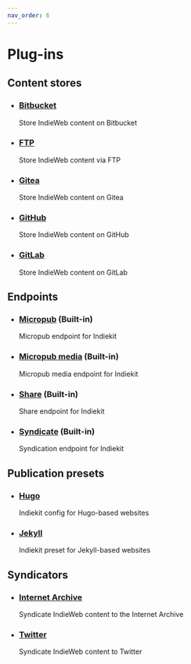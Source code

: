```yaml
---
nav_order: 6
---
```


# Plug-ins

## Content stores

* ### [Bitbucket](https://npmjs.org/package/@indiekit/store-bitbucket)

  Store IndieWeb content on Bitbucket

* ### [FTP](https://npmjs.org/package/@indiekit/store-ftp)

  Store IndieWeb content via FTP

* ### [Gitea](https://npmjs.org/package/@indiekit/store-gitea)

  Store IndieWeb content on Gitea

* ### [GitHub](https://npmjs.org/package/@indiekit/store-github)
  
  Store IndieWeb content on GitHub

* ### [GitLab](https://npmjs.org/package/@indiekit/store-gitlab)
  
  Store IndieWeb content on GitLab

## Endpoints

* ### [Micropub](https://npmjs.org/package/@indiekit/endpoint-micropub) (Built-in)

  Micropub endpoint for Indiekit

* ### [Micropub media](https://npmjs.org/package/@indiekit/endpoint-media) (Built-in)

  Micropub media endpoint for Indiekit

* ### [Share](https://npmjs.org/package/@indiekit/endpoint-share) (Built-in)

  Share endpoint for Indiekit

* ### [Syndicate](https://npmjs.org/package/@indiekit/endpoint-syndicate) (Built-in)

  Syndication endpoint for Indiekit

## Publication presets

* ### [Hugo](https://npmjs.org/package/@indiekit/preset-hugo)

  Indiekit config for Hugo-based websites

* ### [Jekyll](https://npmjs.org/package/@indiekit/preset-jekyll)

  Indiekit preset for Jekyll-based websites

## Syndicators

* ### [Internet Archive](https://npmjs.org/package/@indiekit/syndicator-internet-archive)

  Syndicate IndieWeb content to the Internet Archive

* ### [Twitter](https://npmjs.org/package/@indiekit/syndicator-twitter)

  Syndicate IndieWeb content to Twitter
